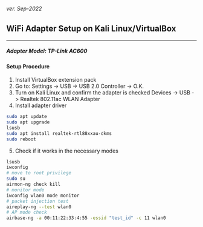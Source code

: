 <h6>ver. Sep-2022</h6>
<h2> WiFi Adapter Setup on Kali Linux/VirtualBox</h2>

---

<h5>Adapter Model: TP-Link AC600</h5>
<h4>Setup Procedure</h4>

1. Install VirtualBox extension pack
2. Go to:
   Settings -> USB -> USB 2.0 Controller -> O.K.
3. Turn on Kali Linux and confirm the adapter is checked
   Devices -> USB -> Realtek 802.11ac WLAN Adapter
4. Install adapter driver

```sh
sudo apt update
sudo apt upgrade
lsusb
sudo apt install realtek-rtl88xxau-dkms
sudo reboot

```

5. Check if it works in the necessary modes

```sh
lsusb
iwconfig
# move to root privilege
sudo su
airmon-ng check kill
# monitor mode
iwconfig wlan0 mode monitor
# packet injection test
aireplay-ng --test wlan0
# AP mode check
airbase-ng -a 00:11:22:33:4:55 -essid "test_id" -c 11 wlan0

```
